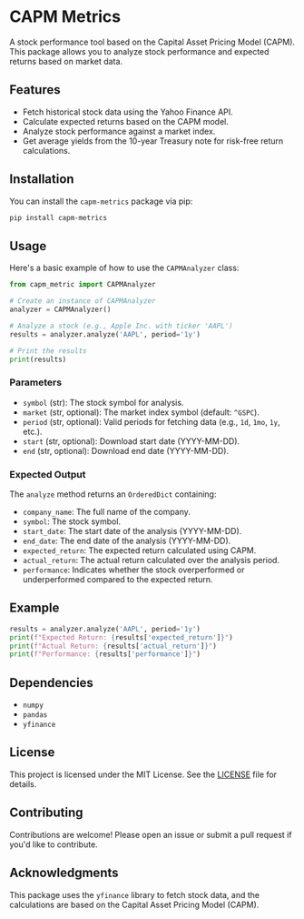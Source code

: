 # CAPM Metrics

A stock performance tool based on the Capital Asset Pricing Model (CAPM). This package allows you to analyze stock performance and expected returns based on market data.

## Features

- Fetch historical stock data using the Yahoo Finance API.
- Calculate expected returns based on the CAPM model.
- Analyze stock performance against a market index.
- Get average yields from the 10-year Treasury note for risk-free return calculations.

## Installation

You can install the `capm-metrics` package via pip:

```bash
pip install capm-metrics
```

## Usage

Here's a basic example of how to use the `CAPMAnalyzer` class:

```python
from capm_metric import CAPMAnalyzer

# Create an instance of CAPMAnalyzer
analyzer = CAPMAnalyzer()

# Analyze a stock (e.g., Apple Inc. with ticker 'AAPL')
results = analyzer.analyze('AAPL', period='1y')

# Print the results
print(results)
```

### Parameters

- `symbol` (str): The stock symbol for analysis.
- `market` (str, optional): The market index symbol (default: `^GSPC`).
- `period` (str, optional): Valid periods for fetching data (e.g., `1d`, `1mo`, `1y`, etc.).
- `start` (str, optional): Download start date (YYYY-MM-DD).
- `end` (str, optional): Download end date (YYYY-MM-DD).

### Expected Output

The `analyze` method returns an `OrderedDict` containing:

- `company_name`: The full name of the company.
- `symbol`: The stock symbol.
- `start_date`: The start date of the analysis (YYYY-MM-DD).
- `end_date`: The end date of the analysis (YYYY-MM-DD).
- `expected_return`: The expected return calculated using CAPM.
- `actual_return`: The actual return calculated over the analysis period.
- `performance`: Indicates whether the stock overperformed or underperformed compared to the expected return.

## Example

```python
results = analyzer.analyze('AAPL', period='1y')
print(f"Expected Return: {results['expected_return']}")
print(f"Actual Return: {results['actual_return']}")
print(f"Performance: {results['performance']}")
```

## Dependencies

- `numpy`
- `pandas`
- `yfinance`

## License

This project is licensed under the MIT License. See the [LICENSE](LICENSE) file for details.

## Contributing

Contributions are welcome! Please open an issue or submit a pull request if you'd like to contribute.

## Acknowledgments

This package uses the `yfinance` library to fetch stock data, and the calculations are based on the Capital Asset Pricing Model (CAPM).
